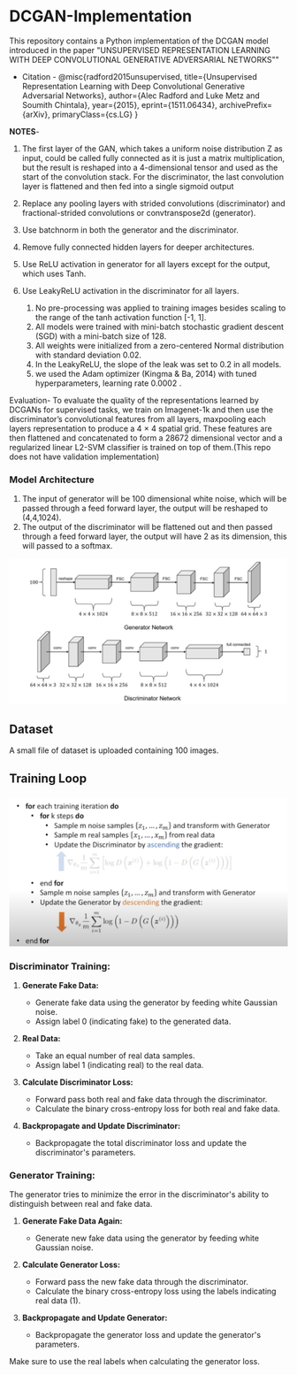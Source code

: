 # DCGAN-Implementation
This repository contains a Python implementation of the DCGAN model introduced in the paper "UNSUPERVISED REPRESENTATION LEARNING WITH DEEP CONVOLUTIONAL GENERATIVE ADVERSARIAL NETWORKS"" 

- Citation - 
@misc{radford2015unsupervised,
    title={Unsupervised Representation Learning with Deep Convolutional Generative Adversarial Networks},
    author={Alec Radford and Luke Metz and Soumith Chintala},
    year={2015},
    eprint={1511.06434},
    archivePrefix={arXiv},
    primaryClass={cs.LG}
}


**NOTES**-

1. The first layer of the GAN, which takes a uniform noise distribution Z as input, could be called fully connected as it is just a matrix multiplication, but the result is reshaped into a 4-dimensional tensor and used as the start of the convolution stack. For the discriminator, the last convolution layer is flattened and then fed into a single sigmoid output
2. Replace any pooling layers with strided convolutions (discriminator) and fractional-strided convolutions or convtranspose2d (generator).
3. Use batchnorm in both the generator and the discriminator.
4. Remove fully connected hidden layers for deeper architectures.
5. Use ReLU activation in generator for all layers except for the output, which uses Tanh.
6. Use LeakyReLU activation in the discriminator for all layers.


	 1. No pre-processing was applied to training images besides scaling to the range of the tanh activation function [-1, 1]. 
	 2. All models were trained with mini-batch stochastic gradient descent (SGD) with a mini-batch size of 128. 
	 3. All weights were initialized from a zero-centered Normal distribution with standard deviation 0.02. 
	 4. In the LeakyReLU, the slope of the leak was set to 0.2 in all models.
	 5. we used the Adam optimizer (Kingma & Ba, 2014) with tuned hyperparameters, learning rate  0.0002 .
	 

Evaluation-
To evaluate the quality of the representations learned by DCGANs for supervised tasks, we train on Imagenet-1k and then use the discriminator’s convolutional features from all layers, maxpooling each layers representation to produce a 4 × 4 spatial grid. These features are then flattened and concatenated to form a 28672 dimensional vector and a regularized linear L2-SVM classifier is trained on top of them.(This repo does not have validation implementation)

### Model Architecture

1. The input of generator will be 100 dimensional white noise, which will be passed through a feed forward layer, the output will be reshaped to (4,4,1024).
2. The output of the discriminator will be flattened out and then passed through a feed forward layer, the output will have 2 as its dimension, this will passed to a softmax.

![](dcgan_generator.png)


## Dataset
A small file of dataset is uploaded containing 100 images.

## Training Loop

![](training_loop.png)



### Discriminator Training:

1. **Generate Fake Data:**
    - Generate fake data using the generator by feeding white Gaussian noise.
    - Assign label 0 (indicating fake) to the generated data.
    
2. **Real Data:**
    - Take an equal number of real data samples.
    - Assign label 1 (indicating real) to the real data.
    
3. **Calculate Discriminator Loss:**
    - Forward pass both real and fake data through the discriminator.
    - Calculate the binary cross-entropy loss for both real and fake data.
    
4. **Backpropagate and Update Discriminator:**
    - Backpropagate the total discriminator loss and update the discriminator's parameters.

### Generator Training:

The generator tries to minimize the error in the discriminator's ability to distinguish between real and fake data.

1. **Generate Fake Data Again:**
    - Generate new fake data using the generator by feeding white Gaussian noise.
    
2. **Calculate Generator Loss:**
    - Forward pass the new fake data through the discriminator.
    - Calculate the binary cross-entropy loss using the labels indicating real data (1).

3. **Backpropagate and Update Generator:**
    - Backpropagate the generator loss and update the generator's parameters.


Make sure to use the real labels when calculating the generator loss.

